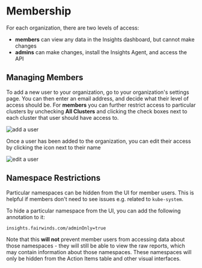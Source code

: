 # Membership
<!-- TODO: use npm -->
<link rel="stylesheet" href="https://use.fontawesome.com/releases/v5.9.0/css/all.css">

For each organization, there are two levels of access:
* **members** can view any data in the Insights dashboard, but cannot make changes
* **admins** can make changes, install the Insights Agent, and access the API

## Managing Members
To add a new user to your organization, go to your organization's settings page.
You can then enter an email address, and decide what their level of access should be. For **members** you can further restrict access to particular clusters by unchecking **All Clusters** and clicking the check boxes next to each cluster that user should have access to.

<img :src="$withBase('/img/new-member.png')" alt="add a user">

Once a user has been added to the organization, you can edit their access by clicking the
<i class="text-warning fa fa-user-cog"></i>
icon next to their name

<img :src="$withBase('/img/edit-member.png')" alt="edit a user">

## Namespace Restrictions
Particular namespaces can be hidden from the UI for member users. This is helpful
if members don't need to see issues e.g. related to `kube-system`.

To hide a particular namespace from the UI, you can add the following annotation to it:
```
insights.fairwinds.com/adminOnly=true
```

Note that this **will not** prevent member users from accessing data about those namespaces -
they will still be able to view the raw reports, which may contain information about those
namespaces. These namespaces will only be hidden from the Action Items table and other
visual interfaces.
